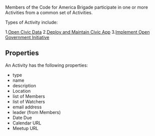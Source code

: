 Members of the Code for America Brigade participate in one or more Activities from a common set of Activities.

Types of Activity include:

1.[Open Civic Data](open_civic_data.md)
2.[Deploy and Maintain Civic App](deploy_maintain_civic_apps.md)
3.[Implement Open Government Initiative](support_open_government_initiative.md)

## Properties
An Activity has the following properties:
* type
* name
* description
* Location
* list of Members
* list of Watchers
* email address
* leader (from Members)
* Date Due
* Calendar URL
* Meetup URL
